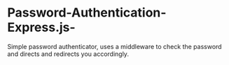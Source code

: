 # Password-Authentication-Express.js-
Simple password authenticator,  uses a middleware to check the password and directs and redirects you accordingly.
